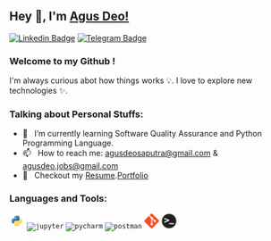 ## Hey 👋, I'm [Agus Deo!](https://github.com/agusdeo/)

[![Linkedin Badge](https://img.shields.io/badge/-LinkedIn-0e76a8?style=flat-square&logo=Linkedin&logoColor=white)](https://linkedin.com/in/agusdeosaputra)
[![Telegram Badge](https://img.shields.io/badge/-Telegram-0088cc?style=flat-square&logo=Telegram&logoColor=white)](https://t.me/agusdeoo)

### Welcome to my Github ! &nbsp; 

I'm always curious abot how things works  💡. I love to explore new technologies ✨.


### Talking about Personal Stuffs:


- 🚀 &nbsp; I’m currently learning Software Quality Assurance and Python Programming Language.
- 📫 &nbsp; How to reach me: agusdeosaputra@gmail.com & agusdeo.jobs@gmail.com
- 📝 &nbsp; Checkout my [Resume](https://docs.google.com/document/d/1WBGdL0kpcRgzNNnC1Wx3-BZHOygARvj2bD8sjR90Z6c/edit?usp=sharing).[Portfolio](https://www.canva.com/design/DAFok_UbTqw/wALMN_Hywv9NlmkM10OlSA/view?utm_content=DA)


### Languages and Tools:


<code><img height="27" src="https://raw.githubusercontent.com/github/explore/80688e429a7d4ef2fca1e82350fe8e3517d3494d/topics/python/python.png" alt="python"></code>
<code><img height="27" src="https://external-content.duckduckgo.com/iu/?u=https%3A%2F%2Ftse3.mm.bing.net%2Fth%3Fid%3DOIP.BWugDHBz7qW9EOPZfSk7fgHaFx%26pid%3DApi&f=1&ipt=5fa71abd4ac0511b2c35cae7d17f02d144eb2955fdb88e706ee91158ab9f3ed5&ipo=images" alt="jupyter"></code>
<code><img height="27" src="https://external-content.duckduckgo.com/iu/?u=https%3A%2F%2Ftse4.mm.bing.net%2Fth%3Fid%3DOIP.pIi0CfGswG8JLy2f1w6dLQHaHa%26pid%3DApi&f=1&ipt=3a4f744d7f8cf734b0f62ae8564112fbc01d29cf35cc469aa1d1d413d7c31c4c&ipo=images" alt="pycharm"></code>
<code><img height="27" src="https://external-content.duckduckgo.com/iu/?u=https%3A%2F%2Ftse3.explicit.bing.net%2Fth%3Fid%3DOIP.TSYkzzNU-MdIIlEnxuZpGQHaHa%26pid%3DApi&f=1&ipt=6f14c8a6aa42a835b9133b7a8c23ce9e21b7fedb6b0b167632fcc3e4f8d59fc7&ipo=images" alt="postman"></code>
<code><img height="27" src="https://raw.githubusercontent.com/devicons/devicon/master/icons/git/git-original.svg" alt="git"></code>
<code><img height="27" src="https://raw.githubusercontent.com/github/explore/80688e429a7d4ef2fca1e82350fe8e3517d3494d/topics/terminal/terminal.png" alt="terminal"></code>


<!--

<!--
**agusdeo/agusdeo** is a ✨ _special_ ✨ repository because its `README.md` (this file) appears on your GitHub profile.

Here are some ideas to get you started:

- 🔭 I’m currently working on ...
- 🌱 I’m currently learning ...
- 👯 I’m looking to collaborate on ...
- 🤔 I’m looking for help with ...
- 💬 Ask me about ...
- 📫 How to reach me: ...
- 😄 Pronouns: ...
- ⚡ Fun fact: ...
-->
